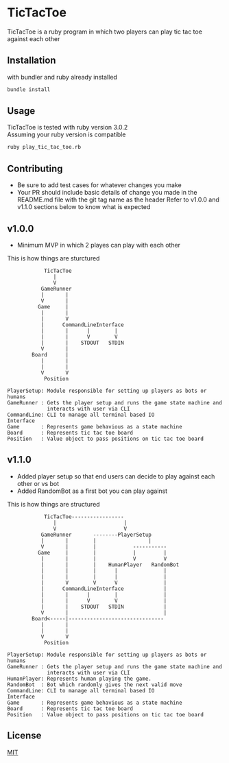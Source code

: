 # TicTacToe
TicTacToe is a ruby program in which two players can play tic tac toe against
each other

## Installation
with bundler and ruby already installed
```bash
bundle install
```

## Usage
TicTacToe is tested with ruby version 3.0.2\
Assuming your ruby version is compatible

```bash
ruby play_tic_tac_toe.rb
```

## Contributing
- Be sure to add test cases for whatever changes you make
- Your PR should include basic details of change you made
in the README.md file with the git tag name as the header
Refer to v1.0.0 and v1.1.0 sections below to know what is expected

## v1.0.0
- Minimum MVP in which 2 playes can play with each other

This is how things are sturctured
```
            TicTacToe
               |
               V
           GameRunner
           |       |
           V       |
          Game     |
           |       |
           |       V
           |      CommandLineInterface
           |       |      |        |
           |       |      V        V
           |       |    STDOUT   STDIN
           V       |
        Board      |
           |       |
           |       |
           V       V
            Position

PlayerSetup: Module responsible for setting up players as bots or humans
GameRunner : Gets the player setup and runs the game state machine and
             interacts with user via CLI
CommandLine: CLI to manage all terminal based IO
Interface
Game       : Represents game behavious as a state machine
Board      : Represents tic tac toe board
Position   : Value object to pass positions on tic tac toe board

```
## v1.1.0
- Added player setup so that end users can decide to play against
each other or vs bot
- Added RandomBot as a first bot you can play against

This is how things are structured
```
            TicTacToe-----------------
               |                      |
               V                      V
           GameRunner       --------PlayerSetup
           |       |        |                 |
           V       |        |            -----------
          Game     |        |            |         |
           |       |        |            V         V
           |       |        |    HumanPlayer   RandomBot
           |       |        |      |               |
           |       |        |      |               |
           |       V        V      V               |
           |      CommandLineInterface             |
           |       |      |        |               |
           |       |      V        V               |
           |       |    STDOUT   STDIN             |
           V       |                               |
        Board<-----|-------------------------------
           |       |
           |       |
           V       V
            Position

PlayerSetup: Module responsible for setting up players as bots or humans
GameRunner : Gets the player setup and runs the game state machine and
             interacts with user via CLI
HumanPlayer: Represents human playing the game.
RandomBot  : Bot which randomly gives the next valid move
CommandLine: CLI to manage all terminal based IO
Interface
Game       : Represents game behavious as a state machine
Board      : Represents tic tac toe board
Position   : Value object to pass positions on tic tac toe board

```
## License
[MIT](https://choosealicense.com/licenses/mit/)